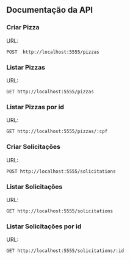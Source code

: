 ## Documentação da API


### Criar Pizza 

URL:

```http
POST  http://localhost:5555/pizzas
```


### Listar Pizzas



URL:
```http
GET http://localhost:5555/pizzas
```



### Listar Pizzas por id


URL:
```http
GET http://localhost:5555/pizzas/:cpf
```

### Criar Solicitações

URL:
```http
POST http://localhost:5555/solicitations
```


### Listar Solicitações 


URL:
```http
GET http://localhost:5555/solicitations
```

### Listar Solicitações por id


URL:
```http
GET http://localhost:5555/solicitations/:id
```


